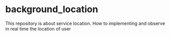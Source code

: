 # background_location
This repository is about service location. How to implementing and observe in real time the location of user
